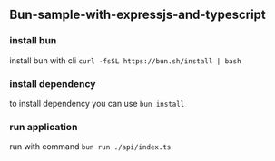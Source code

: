 ## Bun-sample-with-expressjs-and-typescript

<h3>install bun</h3>

install bun with cli `curl -fsSL https://bun.sh/install | bash`

<h3>install dependency</h3>

to install dependency you can use `bun install`

<h3>run application</h3>

run with command `bun run ./api/index.ts`
